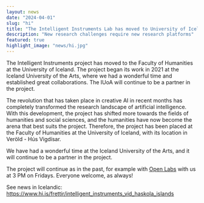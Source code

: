 ```yaml
---
layout: news
date: "2024-04-01"
slug: "hi"
title: "The Intelligent Instruments Lab has moved to University of Iceland!"
description: "New research challenges require new research platforms"
featured: true
highlight_image: "news/hi.jpg"
---
```


<script>
    import CaptionedImage from "../../components/Images/CaptionedImage.svelte"
</script>

<CaptionedImage
    src="news/verold.jpg"
    alt="Our new lab is in Veröld"
    caption="Our new lab is in Veröld"
/>

The Intelligent Instruments project has moved to the Faculty of Humanities at the University of Iceland. The project began its work in 2021 at the Iceland University of the Arts, where we had a wonderful time and established great collaborations. The IUoA will continue to be a partner in the project. 

The revolution that has taken place in creative AI in recent months has completely transformed the research landscape of artificial intelligence. With this development, the project has shifted more towards the fields of humanities and social sciences, and the humanities have now become the arena that best suits the project. Therefore, the project has been placed at the Faculty of Humanities at the University of Iceland, with its location in Veröld - Hús Vigdísar. 

We have had a wonderful time at the Iceland University of the Arts, and it will continue to be a partner in the project.

The project will continue as in the past, for example with [Open Labs](/openlab) with us at 3 PM on Fridays. Everyone welcome, as always!

See news in Icelandic: https://www.hi.is/frettir/intelligent_instruments_vid_haskola_islands

